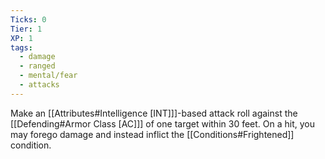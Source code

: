 ```yaml
---
Ticks: 0
Tier: 1
XP: 1
tags:
  - damage
  - ranged
  - mental/fear
  - attacks
---
```

Make an [[Attributes#Intelligence [INT]]]-based attack roll against the [[Defending#Armor Class [AC]]] of one target within 30 feet. On a hit, you may forego damage and instead inflict the [[Conditions#Frightened]] condition.